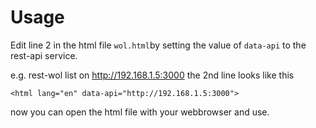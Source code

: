 # Usage

Edit line 2 in the html file `wol.html`by setting the value of `data-api` to the rest-api service.

e.g. rest-wol list on http://192.168.1.5:3000 the 2nd line looks like this

```
<html lang="en" data-api="http://192.168.1.5:3000">
```

now you can open the html file with your webbrowser and use.
